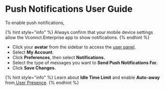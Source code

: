 # Push Notifications User Guide

To enable push notifications,

{% hint style="info" %}
Always confirm that your mobile device settings allow the Vconnct.Enterprise app to show notifications.
{% endhint %}

* Click your **avatar** from the sidebar to access the [user panel](https://docs.Vconnct.Enterprise/use-Vconnct.Enterprise/user-guides/user-panel).
* Select **My Account**.
* Click **Preferences**, then select **Notifications.**
* Select the type of messages you want to **Send Push Notifications For.**
* Click **Save Changes.**

{% hint style="info" %}
Learn about **Idle Time Limit** and enable **Auto-away** from[ User Presence](../../user-guides/notifications.md#user-presence).
{% endhint %}
